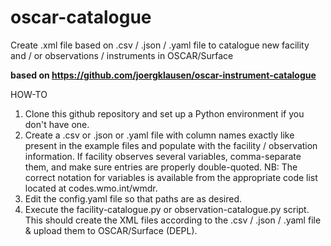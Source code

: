 # oscar-catalogue
Create .xml file based on .csv / .json / .yaml file to catalogue new facility and / or observations / instruments in OSCAR/Surface

**based on https://github.com/joergklausen/oscar-instrument-catalogue**

HOW-TO
1) Clone this github repository and set up a Python environment if you don't have one.
2) Create a .csv or .json or .yaml file with column names exactly like present in the example files and populate with the facility / observation information. If facility observes several variables, comma-separate them, and make sure entries are properly double-quoted. NB: The correct notation for variables is available from the appropriate code list located at codes.wmo.int/wmdr.
3) Edit the config.yaml file so that paths are as desired.
4) Execute the facility-catalogue.py or observation-catalogue.py script. This should create the XML files according to the .csv / .json / .yaml file & upload them to OSCAR/Surface (DEPL).
